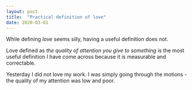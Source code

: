 ```yaml
---
layout: post
title:  "Practical definition of love"
date: 2020-03-01
---
```


While defining _love_ seems silly, having a useful definition does not.

Love defined as _the quality of attention you give to something_ is the most useful definition I have come across because it is measurable and correctable.

Yesterday I did not love my work. I was simply going through the motions - the quality of my attention was low and poor.
